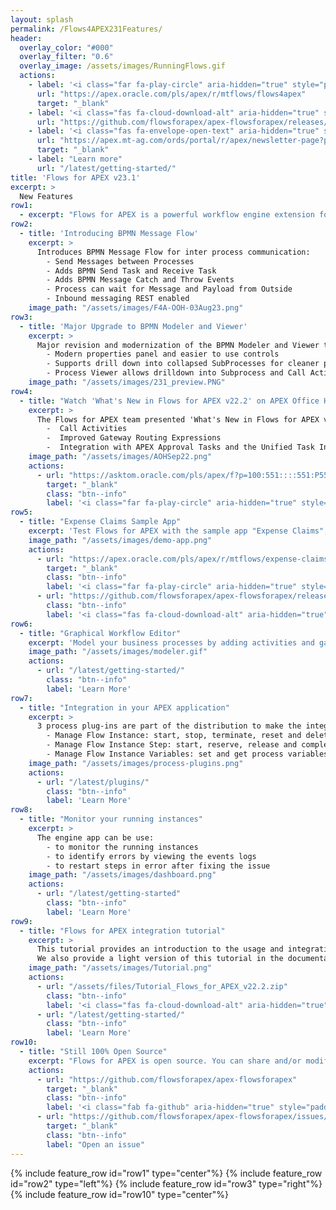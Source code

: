 ```yaml
---
layout: splash
permalink: /Flows4APEX231Features/
header:
  overlay_color: "#000"
  overlay_filter: "0.6"
  overlay_image: /assets/images/RunningFlows.gif
  actions:
    - label: '<i class="far fa-play-circle" aria-hidden="true" style="padding-right: 5px;"></i>Try now'
      url: "https://apex.oracle.com/pls/apex/r/mtflows/flows4apex"
      target: "_blank"
    - label: '<i class="fas fa-cloud-download-alt" aria-hidden="true" style="padding-right: 5px;"></i>Download'
      url: "https://github.com/flowsforapex/apex-flowsforapex/releases/download/v22.2/FlowsforAPEX_v22.2.zip"
    - label: '<i class="fas fa-envelope-open-text" aria-hidden="true" style="padding-right: 5px;"></i>Subscribe'
      url: "https://apex.mt-ag.com/ords/portal/r/apex/newsletter-page?p8_source_page=FLOWSFORAPEX"
      target: "_blank"
    - label: "Learn more"
      url: "/latest/getting-started/"
title: 'Flows for APEX v23.1'
excerpt: >
  New Features
row1:
  - excerpt: "Flows for APEX is a powerful workflow engine extension for Oracle APEX applications. Model your business processes with BPMN, develop your process steps in APEX, and monitor your running processes with the Flows for APEX application. Version 23.1 adds powerful new features, speeds application development, and eases adminstration."
row2:
  - title: 'Introducing BPMN Message Flow'
    excerpt: >
      Introduces BPMN Message Flow for inter process communication:
        - Send Messages between Processes
        - Adds BPMN Send Task and Receive Task
        - Adds BPMN Message Catch and Throw Events
        - Process can wait for Message and Payload from Outside
        - Inbound messaging REST enabled
    image_path: "/assets/images/F4A-OOH-03Aug23.png"
row3:
  - title: 'Major Upgrade to BPMN Modeler and Viewer'
    excerpt: >
      Major revision and modernization of the BPMN Modeler and Viewer tools:
        - Modern properties panel and easier to use controls
        - Supports drill down into collapsed SubProcesses for cleaner process models
        - Process Viewer allows drilldown into Subprocess and Call Activity status
    image_path: "/assets/images/231_preview.PNG"
row4:
  - title: "Watch 'What's New in Flows for APEX v22.2' on APEX Office Hours"
    excerpt: >
      The Flows for APEX team presented 'What's New in Flows for APEX v22.2' in the last APEX Office Hours call on September 29th, 2022.  This included a detailed demo of Flows for APEX v22.2 new features, including:
        -  Call Activities
        -  Improved Gateway Routing Expressions
        -  Integration with APEX Approval Tasks and the Unified Task Inbox
    image_path: "/assets/images/AOHSep22.png"
    actions:
      - url: "https://asktom.oracle.com/pls/apex/f?p=100:551::::551:P551_CLASS_ID,P551_INVITED:18506,N&cs=1461622C90E5945B28E6001AE2A9D7031"
        target: "_blank"
        class: "btn--info"
        label: '<i class="far fa-play-circle" aria-hidden="true" style="padding-right: 5px;"></i>Watch the Replay'
row5:
  - title: "Expense Claims Sample App"
    excerpt: 'Test Flows for APEX with the sample app "Expense Claims", which is also included in the software.'
    image_path: "/assets/images/demo-app.png"
    actions:
      - url: "https://apex.oracle.com/pls/apex/r/mtflows/expense-claims"
        target: "_blank"
        class: "btn--info"
        label: '<i class="far fa-play-circle" aria-hidden="true" style="padding-right: 5px;"></i>Try now'
      - url: "https://github.com/flowsforapex/apex-flowsforapex/releases/download/v22.2/FlowsforAPEX_v22.2.zip"
        class: "btn--info"
        label: '<i class="fas fa-cloud-download-alt" aria-hidden="true" style="padding-right: 5px;"></i>Download'
row6:
  - title: "Graphical Workflow Editor"
    excerpt: 'Model your business processes by adding activities and gateways in a graphical way.'
    image_path: "/assets/images/modeler.gif"
    actions:
      - url: "/latest/getting-started/"
        class: "btn--info"
        label: 'Learn More'
row7:
  - title: "Integration in your APEX application"
    excerpt: >
      3 process plug-ins are part of the distribution to make the integration easier:
        - Manage Flow Instance: start, stop, terminate, reset and delete the entire flow instance
        - Manage Flow Instance Step: start, reserve, release and complete a single step
        - Manage Flow Instance Variables: set and get process variables
    image_path: "/assets/images/process-plugins.png"
    actions:
      - url: "/latest/plugins/"
        class: "btn--info"
        label: 'Learn More'
row8:
  - title: "Monitor your running instances"
    excerpt: >
      The engine app can be use:
        - to monitor the running instances
        - to identify errors by viewing the events logs 
        - to restart steps in error after fixing the issue
    image_path: "/assets/images/dashboard.png"
    actions:
      - url: "/latest/getting-started"
        class: "btn--info"
        label: 'Learn More'
row9:
  - title: "Flows for APEX integration tutorial"
    excerpt: >
      This tutorial provides an introduction to the usage and integration of Flows for APEX into a process-driven APEX application.
      We also provide a light version of this tutorial in the documentation, accessible by clicking on Learn More.
    image_path: "/assets/images/Tutorial.png"
    actions:
      - url: "/assets/files/Tutorial_Flows_for_APEX_v22.2.zip"
        class: "btn--info"
        label: '<i class="fas fa-cloud-download-alt" aria-hidden="true" style="padding-right: 5px;"></i>Download'
      - url: "/latest/getting-started/"
        class: "btn--info"
        label: 'Learn More'
row10:
  - title: "Still 100% Open Source"
    excerpt: "Flows for APEX is open source. You can share and/or modify it, always under the adherence of the MIT-license."
    actions:
      - url: "https://github.com/flowsforapex/apex-flowsforapex"
        target: "_blank"
        class: "btn--info"
        label: '<i class="fab fa-github" aria-hidden="true" style="padding-right: 5px;"></i>Browse code'
      - url: "https://github.com/flowsforapex/apex-flowsforapex/issues/new/choose"
        target: "_blank"
        class: "btn--info"
        label: "Open an issue"
---
```

{% include feature_row id="row1" type="center"%}
{% include feature_row id="row2" type="left"%}
{% include feature_row id="row3" type="right"%}
{% include feature_row id="row10" type="center"%}